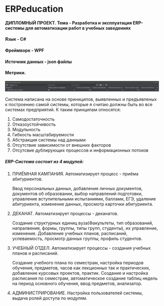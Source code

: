 # ERPeducation

#### ДИПЛОМНЫЙ ПРОЕКТ. Тема - Разработка и эксплуатация ERP-системы для автоматизации работ в учебных заведениях

#### Язык - C#
#### Фреймворк - WPF
#### Источник данных - json файлы

#### Метрики.
<img src="https://github.com/EddoCoding/ERPeducation/blob/master/%D0%9C%D0%B5%D1%82%D1%80%D0%B8%D0%BA%D0%B8.png">

Система написана на основе приниципов, выявленных и предъявленых к построению самой системы, которые я считаю должны быть во все системах предприятий. К таким принципам относятся:
1. Самодостаточность
2. Отказоустойчивость
3. Модульность
4. Гибкость масштабируемости
5. Абстракция системы над данными
6. Отсутствие зависимости от внешних факторов
7. Отсутсвие дублирующих процессов и информационных потоков

##### ERP-Система состоит из 4 модулей:
1. ПРИЁМНАЯ КАМПАНИЯ. Автоматизирует процесс - приёма абитуриентов.
   
   Ввод персональных данных, добавление личных документов, документов об образовании, выбор направлений подготовки, управление вступительными испытаниями, баллами, ЕГЭ, удаление абитуриента, изменение данных, просмотр карточки абитуриента.
   
2. ДЕКАНАТ. Автоматизирует процессы - деканатов.
   
   Создание структурных единиц вуза(Факультеты, тип образований, напралвения, формы, группы, типы групп, студенты), их управление, изменение. Добавление учебных планов, расписаний, успеваемость, просмотр данных группы, профиль студентов.
   
3. УЧЕБНЫЙ ОТДЕЛ. Автоматизирует процессы - создания учебных планов и расписаний.

   Создание учебного плана по семестрам, настройка периодов обучения, предметов, часов как лекционных так и практических, добавление курсовых проектов, практик. Создание и настройка расписания по семестрам,
   автоматическое создание таблиц недель на период основного обучения, ввод предметов, анализатор.
   
4. АДМИНИСТРИРОВАНИЕ. Настройка пользователей системы, выдача ролей доступа по модулям.

